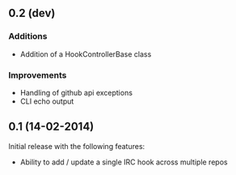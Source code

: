 ## 0.2 (dev)

### Additions

* Addition of a HookControllerBase class

### Improvements

* Handling of github api exceptions
* CLI echo output

## 0.1 (14-02-2014)

Initial release with the following features:

* Ability to add / update a single IRC hook across multiple repos